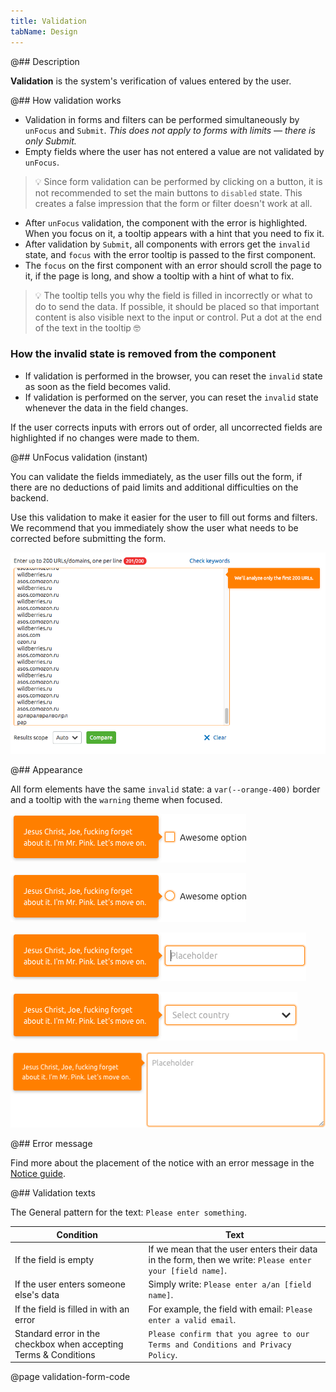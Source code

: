 ```yaml
---
title: Validation
tabName: Design
---
```


@## Description

**Validation** is the system's verification of values entered by the user.

@## How validation works

- Validation in forms and filters can be performed simultaneously by `unFocus` and `Submit`. _This does not apply to forms with limits — there is only Submit._
- Empty fields where the user has not entered a value are not validated by `unFocus`.

> 💡 Since form validation can be performed by clicking on a button, it is not recommended to set the main buttons to `disabled` state. This creates a false impression that the form or filter doesn't work at all.

- After `unFocus` validation, the component with the error is highlighted. When you focus on it, a tooltip appears with a hint that you need to fix it.
- After validation by `Submit`, all components with errors get the `invalid` state, and `focus` with the error tooltip is passed to the first component.
- The `focus` on the first component with an error should scroll the page to it, if the page is long, and show a tooltip with a hint of what to fix.

> 💡 The tooltip tells you why the field is filled in incorrectly or what to do to send the data. If possible, it should be placed so that important content is also visible next to the input or control. Put a dot at the end of the text in the tooltip 🤓

### How the invalid state is removed from the component

- If validation is performed in the browser, you can reset the `invalid` state as soon as the field becomes valid.
- If validation is performed on the server, you can reset the `invalid` state whenever the data in the field changes.

If the user corrects inputs with errors out of order, all uncorrected fields are highlighted if no changes were made to them.

@## UnFocus validation (instant)

You can validate the fields immediately, as the user fills out the form, if there are no deductions of paid limits and additional difficulties on the backend.

Use this validation to make it easier for the user to fill out forms and filters. We recommend that you immediately show the user what needs to be corrected before submitting the form.

![validation example](static/immediate-validation.png)

@## Appearance

All form elements have the same `invalid` state: a `var(--orange-400)` border and a tooltip with the `warning` theme when focused.

![Checkbox](./static/checkbox-validation.png)

![Radio](./static/radio-validation.png)

![Input](./static/input-validation.png)

![Select](./static/select-validation.png)

![Textarea](./static/textarea-validation.png)

@## Error message

Find more about the placement of the notice with an error message in the [Notice guide](/components/notice/).

@## Validation texts

The General pattern for the text: `Please enter something`.

| Condition                                                        | Text                                                                                                     |
| ---------------------------------------------------------------- | -------------------------------------------------------------------------------------------------------- |
| If the field is empty                                            | If we mean that the user enters their data in the form, then we write: `Please enter your [field name]`. |
| If the user enters someone else's data                           | Simply write: `Please enter a/an [field name]`.                                                          |
| If the field is filled in with an error                          | For example, the field with email: `Please enter a valid email`.                                         |
| Standard error in the checkbox when accepting Terms & Conditions | `Please confirm that you agree to our Terms and Conditions and Privacy Policy`.                          |

@page validation-form-code
